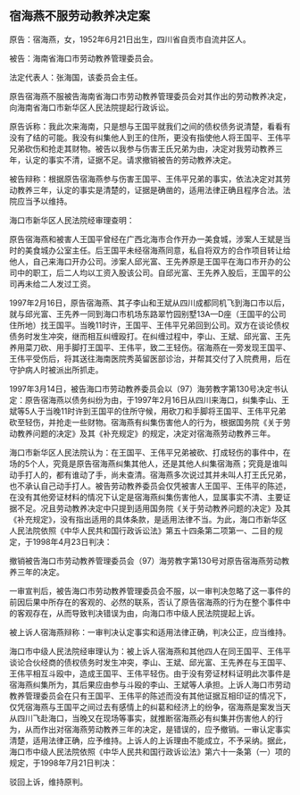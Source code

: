 ## 宿海燕不服劳动教养决定案

原告：宿海燕，女，1952年6月21日出生，四川省自贡市自流井区人。

被告：海南省海口市劳动教养管理委员会。

法定代表人：张海国，该委员会主任。

原告宿海燕不服被告海南省海口市劳动教养管理委员会对其作出的劳动教养决定，向海南省海口市新华区人民法院提起行政诉讼。

原告诉称：我此次来海南，只是想与王国平就我们之间的债权债务说清楚，看看有没有了结的可能。我没有纠集他人到王的住所，更没有指使他人将王国平、王伟平兄弟砍伤和抢走其财物。被告以我参与伤害王氏兄弟为由，决定对我劳动教养三年，认定的事实不清，证据不足。请求撤销被告的劳动教养决定。

被告辩称：根据原告宿海燕参与伤害王国平、王伟平兄弟的事实，依法决定对其劳动教养三年，认定的事实是清楚的，证据是确凿的，适用法律正确且程序合法。法院应当予以维持。

海口市新华区人民法院经审理查明：

原告宿海燕和被害人王国平曾经在广西北海市合作开办一美食城，涉案人王斌是当时的美食城办公室主任。后王国平未经宿海燕同意，私自将双方的合作项目转让给他人，自己来海口开办公司。涉案人邱光富、王先养原是王国平在海口市开办的公司中的职工，后二人均以工资入股该公司。自邱光富、王先养入股后，王国平的公司再未给二人发过工资。

1997年2月16日，原告宿海燕、其子李山和王斌从四川成都同机飞到海口市以后，就与邱光富、王先养一同到海口市机场东路翠竹园别墅13A—D座（王国平的公司住所地）找王国平。当晚11时许，王国平、王伟平兄弟回到公司。双方在谈论债权债务时发生冲突，继而相互纠缠殴打。在纠缠过程中，李山、王斌、邱光富、王先养用菜刀砍、用手脚打王国平、王伟平，致二王轻伤。宿海燕在一旁发现王国平、王伟平受伤后，将其送往海南医院秀英留医部诊治，并帮其交付了入院费用，后在守护病人时被派出所抓走。

1997年3月14日，被告海口市劳动教养委员会以（97）海劳教字第130号决定书认定：原告宿海燕以债务纠纷为由，于1997年2月16日从四川来海口，纠集李山、王斌等5人于当晚11时许到王国平的住所守候，用砍刀和手脚将王国平、王伟平兄弟砍至轻伤，并抢走一些财物。宿海燕有纠集伤害他人的行为，根据国务院《关于劳动教养问题的决定》及其《补充规定》的规定，决定对宿海燕劳动教养三年。

海口市新华区人民法院认为：在王国平、王伟平兄弟被砍、打成轻伤的事件中，在场的5个人，究竟是原告宿海燕纠集其他人，还是其他人纠集宿海燕；究竟是谁叫动手打人的，都有谁动了手，尚未查清。宿海燕多次说过其并未叫人打王氏兄弟，也不承认自己动手打人。被告劳动教养委员会仅凭被害人王国平、王伟平的陈述，在没有其他旁证材料的情况下认定是宿海燕纠集伤害他人，显属事实不清、主要证据不足。况且劳动教养决定中只提到适用国务院《关于劳动教养问题的决定》及其《补充规定》，没有指出适用的具体条款，是适用法律不当。为此，海口市新华区人民法院依照《中华人民共和国行政诉讼法》第五十四条第二项第一、二目的规定，于1998年4月23日判决：

撤销被告海口市劳动教养管理委员会（97）海劳教字第130号对原告宿海燕劳动教养三年的决定。

一审宣判后，被告海口市劳动教养管理委员会不服，以一审判决忽略了这一事件的前因后果中所存在的客观的、必然的联系，否认了原告宿海燕的行为在整个事件中的客观存在，从而导致判决错误为由，向海口市中级人民法院提起上诉。

被上诉人宿海燕辩称：一审判决认定事实和适用法律正确，判决公正，应当维持。

海口市中级人民法院经审理认为：被上诉人宿海燕和其他四人在同王国平、王伟平谈论合伙经商的债权债务时发生冲突，李山、王斌、邱光富、王先养在与王国平、王伟平相互斗殴中，造成王国平、王伟平轻伤。由于没有旁证材料证明此次事件是宿海燕纠集所为，其后果应由参与斗殴的李山、王斌等人承担。上诉人海口市劳动教养管理委员会在只有王国平、王伟平的陈述而没有其他证据互相印证的情况下，仅凭宿海燕与王国平之间过去有感情上的纠葛和经济上的纷争，宿海燕是案发当天从四川飞赴海口，当晚又在现场等事实，就推断宿海燕必有纠集并伤害他人的行为，从而作出对宿海燕劳动教养三年的决定，是错误的，应予撤销。一审认定事实清楚，适用法律正确，应予维持。上诉人的上诉理由不能成立，不予采纳。据此，海口市中级人民法院依照《中华人民共和国行政诉讼法》第六十一条第（一）项的规定，于1998年7月21日判决：

驳回上诉，维持原判。

